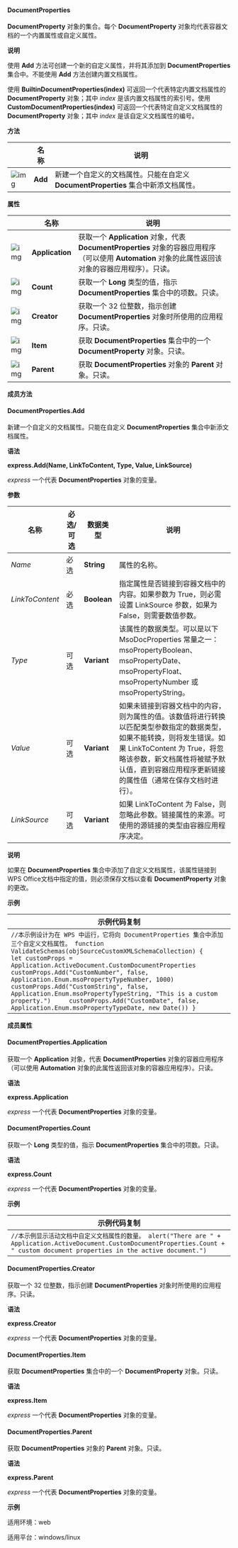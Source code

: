 #### **DocumentProperties**



**DocumentProperty** 对象的集合。每个 **DocumentProperty** 对象均代表容器文档的一个内置属性或自定义属性。

**说明**

使用 **Add** 方法可创建一个新的自定义属性，并将其添加到 **DocumentProperties** 集合中。不能使用 **Add** 方法创建内置文档属性。

使用 **BuiltinDocumentProperties(index)** 可返回一个代表特定内置文档属性的 **DocumentProperty** 对象；其中 *index* 是该内置文档属性的索引号。使用 **CustomDocumentProperties(index)** 可返回一个代表特定自定义文档属性的 **DocumentProperty** 对象；其中 *index* 是该自定义文档属性的编号。

**方法**

|                                                              | 名称    | 说明                                                         |
| ------------------------------------------------------------ | ------- | ------------------------------------------------------------ |
| ![img](https://qn.cache.wpscdn.cn/encs/doc/office_v19/gif/methods.gif) | **Add** | 新建一个自定义的文档属性。只能在自定义 **DocumentProperties** 集合中新添文档属性。 |

**属性**

|                                                              | 名称            | 说明                                                         |
| ------------------------------------------------------------ | --------------- | ------------------------------------------------------------ |
| ![img](https://qn.cache.wpscdn.cn/encs/doc/office_v19/gif/properties.gif) | **Application** | 获取一个 **Application** 对象，代表 **DocumentProperties** 对象的容器应用程序（可以使用 **Automation** 对象的此属性返回该对象的容器应用程序）。只读。 |
| ![img](https://qn.cache.wpscdn.cn/encs/doc/office_v19/gif/properties.gif) | **Count**       | 获取一个 **Long** 类型的值，指示 **DocumentProperties** 集合中的项数。只读。 |
| ![img](https://qn.cache.wpscdn.cn/encs/doc/office_v19/gif/properties.gif) | **Creator**     | 获取一个 32 位整数，指示创建 **DocumentProperties** 对象时所使用的应用程序。只读。 |
| ![img](https://qn.cache.wpscdn.cn/encs/doc/office_v19/gif/properties.gif) | **Item**        | 获取 **DocumentProperties** 集合中的一个 **DocumentProperty** 对象。只读。 |
| ![img](https://qn.cache.wpscdn.cn/encs/doc/office_v19/gif/properties.gif) | **Parent**      | 获取 **DocumentProperties** 对象的 **Parent** 对象。只读。   |

**成员方法**

#### **DocumentProperties.Add**

新建一个自定义的文档属性。只能在自定义 **DocumentProperties** 集合中新添文档属性。

**语法**

**express.Add(Name, LinkToContent, Type, Value, LinkSource)**

*express*   一个代表 **DocumentProperties** 对象的变量。

**参数**

| **名称**        | **必选/可选** | **数据类型** | **说明**                                                     |
| --------------- | ------------- | ------------ | ------------------------------------------------------------ |
| *Name*          | 必选          | **String**   | 属性的名称。                                                 |
| *LinkToContent* | 必选          | **Boolean**  | 指定属性是否链接到容器文档中的内容。如果参数为 True，则必需设置 LinkSource 参数，如果为 False，则需要数值参数。 |
| *Type*          | 可选          | **Variant**  | 该属性的数据类型。可以是以下 MsoDocProperties 常量之一：msoPropertyBoolean、msoPropertyDate、msoPropertyFloat、msoPropertyNumber 或 msoPropertyString。 |
| *Value*         | 可选          | **Variant**  | 如果未链接到容器文档中的内容，则为属性的值。该数值将进行转换以匹配类型参数指定的数据类型，如果不能转换，则将发生错误。如果 LinkToContent 为 True，将忽略该参数，新文档属性将被赋予默认值，直到容器应用程序更新链接的属性值（通常在保存文档时进行）。 |
| *LinkSource*    | 可选          | **Variant**  | 如果 LinkToContent 为 False，则忽略此参数。链接属性的来源。可使用的源链接的类型由容器应用程序决定。 |

**说明**

如果在 **DocumentProperties** 集合中添加了自定义文档属性，该属性链接到 WPS Office文档中指定的值，则必须保存文档以查看 **DocumentProperty** 对象的更改。

**示例**

| 示例代码复制                                                 |
| ------------------------------------------------------------ |
| `//本示例设计为在 WPS 中运行，它将向 DocumentProperties 集合中添加三个自定义文档属性。 function ValidateSchemas(objSourceCustomXMLSchemaCollection) {     let customProps = Application.ActiveDocument.CustomDocumentProperties     customProps.Add("CustomNumber", false, Application.Enum.msoPropertyTypeNumber, 1000)     customProps.Add("CustomString", false, Application.Enum.msoPropertyTypeString, "This is a custom property.")     customProps.Add("CustomDate", false, Application.Enum.msoPropertyTypeDate, new Date()) }` |

**成员属性**

#### **DocumentProperties.Application**

获取一个 **Application** 对象，代表 **DocumentProperties** 对象的容器应用程序（可以使用 **Automation** 对象的此属性返回该对象的容器应用程序）。只读。

**语法**

**express.Application**

*express*   一个代表 **DocumentProperties** 对象的变量。

#### **DocumentProperties.Count**

获取一个 **Long** 类型的值，指示 **DocumentProperties** 集合中的项数。只读。

**语法**

**express.Count**

*express*   一个代表 **DocumentProperties** 对象的变量。

**示例**

| 示例代码复制                                                 |
| ------------------------------------------------------------ |
| `//本示例显示活动文档中自定义文档属性的数量。 alert("There are " + Application.ActiveDocument.CustomDocumentProperties.Count +     " custom document properties in the active document.")` |

#### **DocumentProperties.Creator**

获取一个 32 位整数，指示创建 **DocumentProperties** 对象时所使用的应用程序。只读。

**语法**

**express.Creator**

*express*   一个代表 **DocumentProperties** 对象的变量。

#### **DocumentProperties.Item**

获取 **DocumentProperties** 集合中的一个 **DocumentProperty** 对象。只读。

**语法**

**express.Item**

*express*   一个代表 **DocumentProperties** 对象的变量。

#### **DocumentProperties.Parent**

获取 **DocumentProperties** 对象的 **Parent** 对象。只读。

**语法**

**express.Parent**

*express*   一个代表 **DocumentProperties** 对象的变量。

**示例**

适用环境：web

适用平台：windows/linux